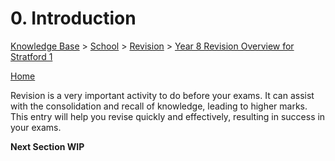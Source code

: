 # 0. Introduction

[Knowledge Base](/kb/index.md) > [School](/kb/school/index.md) > [Revision](/kb/school/revision/index.md) > [Year 8 Revision Overview for Stratford 1](/kb/school/revision/revision-overview-y08-stratford1/index.md)

[Home](/)

Revision is a very important activity to do before your exams. It can assist with the consolidation and recall of knowledge, leading to higher marks. This entry will help you revise quickly and effectively, resulting in success in your exams.

**Next Section WIP**